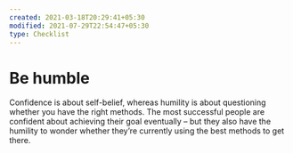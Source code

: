 ```yaml
---
created: 2021-03-18T20:29:41+05:30
modified: 2021-07-29T22:54:47+05:30
type: Checklist
---
```


# Be humble

Confidence is about self-belief, whereas humility is about questioning whether you have the right methods. The most successful people are confident about achieving their goal eventually – but they also have the humility to wonder whether they’re currently using the best methods to get there.
